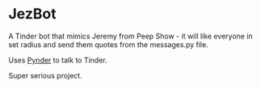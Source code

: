 # JezBot
A Tinder bot that mimics Jeremy from Peep Show - it will like everyone in set radius and send them quotes from the messages.py file.

Uses [Pynder](https://github.com/charliewolf/pynder) to talk to Tinder.

Super serious project.
